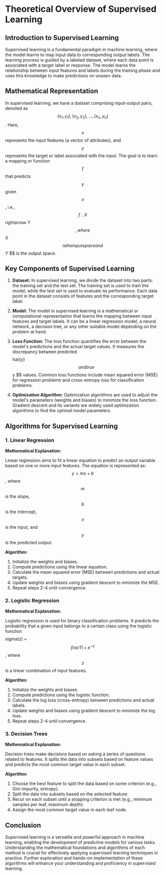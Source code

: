 # Theoretical Overview of Supervised Learning

## Introduction to Supervised Learning

Supervised learning is a fundamental paradigm in machine learning, where the model learns to map input data to corresponding output labels. The learning process is guided by a labeled dataset, where each data point is associated with a target label or response. The model learns the relationship between input features and labels during the training phase and uses this knowledge to make predictions on unseen data.

## Mathematical Representation

In supervised learning, we have a dataset comprising input-output pairs, denoted as $$ (x_1, y_1), (x_2, y_2), ..., (x_n, y_n) $$. Here, $$ x $$ represents the input features (a vector of attributes), and $$ y $$ represents the target or label associated with the input. The goal is to learn a mapping or function $$ f $$ that predicts $$ y $$ given $$ x $$, i.e., $$ f: X $$rightarrow Y $$, where $$ X $$ is the input space and $$ Y $$ is the output space.

## Key Components of Supervised Learning

1. **Dataset:**
   In supervised learning, we divide the dataset into two parts: the training set and the test set. The training set is used to train the model, while the test set is used to evaluate its performance. Each data point in the dataset consists of features and the corresponding target label.

2. **Model:**
   The model in supervised learning is a mathematical or computational representation that learns the mapping between input features and target labels. It can be a linear regression model, a neural network, a decision tree, or any other suitable model depending on the problem at hand.

3. **Loss Function:**
   The loss function quantifies the error between the model's predictions and the actual target values. It measures the discrepancy between predicted $$ $$hat{y} $$ and true $$ y $$ values. Common loss functions include mean squared error (MSE) for regression problems and cross-entropy loss for classification problems.

4. **Optimization Algorithm:**
   Optimization algorithms are used to adjust the model's parameters (weights and biases) to minimize the loss function. Gradient descent and its variants are widely used optimization algorithms to find the optimal model parameters.

## Algorithms for Supervised Learning

### 1. Linear Regression

**Mathematical Explanation:**

Linear regression aims to fit a linear equation to predict an output variable based on one or more input features. The equation is represented as: $$ y = mx + b $$, where $$ m $$ is the slope, $$ b $$ is the intercept, $$ x $$ is the input, and $$ y $$ is the predicted output.

**Algorithm:**
1. Initialize the weights and biases.
2. Compute predictions using the linear equation.
3. Calculate the mean squared error (MSE) between predictions and actual targets.
4. Update weights and biases using gradient descent to minimize the MSE.
5. Repeat steps 2-4 until convergence.

### 2. Logistic Regression

**Mathematical Explanation:**

Logistic regression is used for binary classification problems. It predicts the probability that a given input belongs to a certain class using the logistic function $$ $$sigma(z) = $$frac{1}{1 + e^{-z}} $$, where $$ z $$ is a linear combination of input features.

**Algorithm:**
1. Initialize the weights and biases.
2. Compute predictions using the logistic function.
3. Calculate the log loss (cross-entropy) between predictions and actual labels.
4. Update weights and biases using gradient descent to minimize the log loss.
5. Repeat steps 2-4 until convergence.

### 3. Decision Trees

**Mathematical Explanation:**

Decision trees make decisions based on asking a series of questions related to features. It splits the data into subsets based on feature values and predicts the most common target value in each subset.

**Algorithm:**
1. Choose the best feature to split the data based on some criterion (e.g., Gini impurity, entropy).
2. Split the data into subsets based on the selected feature.
3. Recur on each subset until a stopping criterion is met (e.g., minimum samples per leaf, maximum depth).
4. Assign the most common target value in each leaf node.

## Conclusion

Supervised learning is a versatile and powerful approach in machine learning, enabling the development of predictive models for various tasks. Understanding the mathematical foundations and algorithms of each method is crucial for effectively applying supervised learning techniques in practice. Further exploration and hands-on implementation of these algorithms will enhance your understanding and proficiency in supervised learning.
